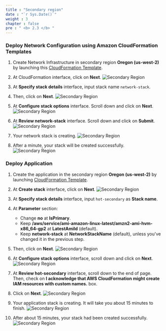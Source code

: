 ```yaml
---
title : "Secondary region"
date : "`r Sys.Date()`"
weight : 3
chapter : false
pre : " <b> 2.3 </b> "
---
```


### Deploy Network Configuration using Amazon CloudFormation Templates
1. Create Network Infrastructure in secondary region **Oregon (us-west-2)** by launching this [CloudFormation Template](https://console.aws.amazon.com/cloudformation/home?region=us-west-2#/stacks/create/template?stackName=network-stack&templateURL=https://ws-assets-prod-iad-r-pdx-f3b3f9f1a7d6a3d0.s3.us-west-2.amazonaws.com/6b7a41c6-3cae-45f2-bf2c-72c64b55d920/NetworkStack.yaml).
2. At CloudFormation interface, click on **Next**.
![Secondary Region](../../images/2.preparation/2.3.secondaryregion/2.3.1secondaryregion.png?width=90pc)


3. At **Specify stack details** interface, input stack name ```network-stack```.
4. Then, click on **Next**.
![Secondary Region](../../images/2.preparation/2.3.secondaryregion/2.3.2secondaryregion.png?width=90pc)

5. At **Configure stack options** interface. Scroll down and click on **Next**.
![Secondary Region](../../images/2.preparation/2.3.secondaryregion/2.3.3secondaryregion.png?width=90pc)

6. At **Review network-stack** interface. Scroll down and click on **Submit**.
![Secondary Region](../../images/2.preparation/2.3.secondaryregion/2.3.4secondaryregion.png?width=90pc)

7. Your network stack is creating.
![Secondary Region](../../images/2.preparation/2.3.secondaryregion/2.3.5secondaryregion.png?width=89pc)

8. After a minute, your stack will be created successfully.
![Secondary Region](../../images/2.preparation/2.3.secondaryregion/2.3.6secondaryregion.png?width=89pc)

### Deploy Application
1. Create the application in the secondary region **Oregon (us-west-2)** by launching [CloudFormation Template](https://us-west-2.console.aws.amazon.com/cloudformation/home?region=us-west-2#/stacks/create/template?stackName=hot-secondary&templateURL=https://ws-assets-prod-iad-r-pdx-f3b3f9f1a7d6a3d0.s3.us-west-2.amazonaws.com/6b7a41c6-3cae-45f2-bf2c-72c64b55d920/HotStandby.yaml).
2. At **Create stack** interface, click on **Next**.
![Secondary Region](../../images/2.preparation/2.3.secondaryregion/2.3.7secondaryregion.png?width=90pc)

3. At **Specify stack details** interface, input ```hot-secondary``` as **Stack name**.
4. At **Parameter** section:
    + Change **no** at **IsPrimary**.
    + Keep **/aws/service/ami-amazon-linux-latest/amzn2-ami-hvm-x86_64-gp2** at **LatestAmiId** (default).
    + Keep **network-stack** at **NetworkStackName** (default), unless you've changed it in the previous step.
5. Then, click on **Next**.
![Secondary Region](../../images/2.preparation/2.3.secondaryregion/2.3.8secondaryregion.png?width=90pc)

6. At **Configure stack options** interface, scroll down and click on **Next**.
![Secondary Region](../../images/2.preparation/2.3.secondaryregion/2.3.9secondaryregion.png?width=90pc)

7. At **Review hot-secondary** interface, scroll down to the end of page. Then, check on **I acknowledge that AWS CloudFormation might create IAM resources with custom names.** box.
8. Click on **Next**.
![Secondary Region](../../images/2.preparation/2.3.secondaryregion/2.3.10secondaryregion.png?width=90pc)

9. Your application stack is creating. It will take you about 15 minutes to finish.
![Secondary Region](../../images/2.preparation/2.3.secondaryregion/2.3.11secondaryregion.png?width=90pc)

10. After about 15 minutes, your stack had been created successfully.
![Secondary Region](../../images/2.preparation/2.3.secondaryregion/2.3.12secondaryregion.png?width=90pc)